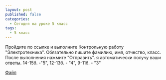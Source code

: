 ```yaml
---
layout: post
published: false
categories:
  - Сегодня на уроке 5 класс
tags:
  - 5 класс
---
```

Пройдите по ссылке и выполните Контрольную работу "Электротехника". Обязательно пишите фамилию, имя, отчество, класс. После выполнения нажмите "Отправить". я автоматически получу ваши ответы.
 14-15б. -"5", 12-13б. - "4", 9-11б. - "3"

[Файл](https://docs.google.com/forms/d/109e9V20pK4x_pIj-twRoW0o78WUhk_YTQ5AxHK6nvCE/edit?usp=sharing)
